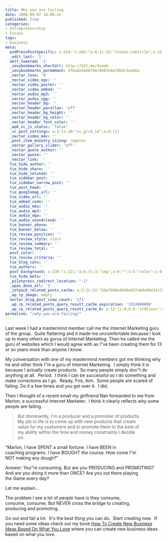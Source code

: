 ```yaml
---
title: Why you are failing
date: 2008-09-07 18:00:43
published: true
categories:
- Entrepreneurship
- Essays
tags:
- business
meta:
  podPressPostSpecific: s:254:"s:245:"a:6:{s:15:"itunes:subtitle";s:15:"##PostExcerpt##";s:14:"itunes:summary";s:15:"##PostExcerpt##";s:15:"itunes:keywords";s:17:"##WordPressCats##";s:13:"itunes:author";s:10:"##Global##";s:15:"itunes:explicit";s:2:"No";s:12:"itunes:block";s:2:"No";}";";
  _edit_last: '1'
  aktt_tweeted: '1'
  _sexybookmarks_shortUrl: http://b2l.me/4seeb
  _sexybookmarks_permaHash: dfbad24a6874ec8607e4a78bdc5ea46a
  _nectar_love: '0'
  _nectar_video_ogv: ''
  _nectar_video_poster: ''
  _nectar_video_embed: ''
  _nectar_audio_mp3: ''
  _nectar_audio_ogg: ''
  _nectar_header_bg: ''
  _nectar_header_parallax: 'off'
  _nectar_header_bg_height: ''
  _nectar_header_bg_color: ''
  _nectar_header_font_color: ''
  _wpb_vc_js_status: 'false'
  _vc_post_settings: a:1:{s:10:"vc_grid_id";a:0:{}}
  _nectar_video_m4v: ''
  _post_item_masonry_sizing: regular
  _nectar_gallery_slider: 'off'
  _nectar_quote_author: ''
  _nectar_quote: ''
  _nectar_link: ''
  tie_hide_author: ''
  tie_hide_share: ''
  tie_hide_related: ''
  tie_sidebar_post: ''
  tie_sidebar_narrow_post: ''
  tie_post_head: ''
  tie_googlemap_url: ''
  tie_video_url: ''
  tie_embed_code: ''
  tie_audio_m4a: ''
  tie_audio_mp3: ''
  tie_audio_oga: ''
  tie_audio_soundcloud: ''
  tie_banner_above: ''
  tie_banner_below: ''
  tie_review_position: ''
  tie_review_style: stars
  tie_review_summary: ''
  tie_review_total: ''
  post_color: ''
  tie_review_criteria: ''
  tie_blog_cats: ''
  tie_authors: ''
  post_background: s:130:"s:121:"a:6:{s:3:"img";s:0:"";s:5:"color";s:0:"";s:6:"repeat";s:0:"";s:10:"attachment";s:0:"";s:3:"hor";s:0:"";s:3:"ver";s:0:"";}";";
  tie_hide_meta: ''
  _pilotpress_redirect_location: "-1"
  _wpas_done_all: '1'
  _jetpack_related_posts_cache: a:2:{s:32:"bbe7098ed8d9ab37a9da9643a1336b2b";a:2:{s:7:"expires";i:1502366592;s:7:"payload";a:3:{i:0;a:1:{s:2:"id";i:2051;}i:1;a:1:{s:2:"id";i:1267;}i:2;a:1:{s:2:"id";i:412;}}}s:32:"8f6677c9d6b0f903e98ad32ec61f8deb";a:2:{s:7:"expires";i:1502366797;s:7:"payload";a:3:{i:0;a:1:{s:2:"id";i:1267;}i:1;a:1:{s:2:"id";i:968;}i:2;a:1:{s:2:"id";i:4873;}}}}
  _wp_rp_image: empty
  nectar_blog_post_view_count: '171'
  _wp_rp_related_posts_query_result_cache_expiration: '1524960698'
  _wp_rp_related_posts_query_result_cache_6: a:12:{i:0;O:8:"stdClass":2:{s:7:"post_id";s:3:"713";s:5:"score";s:17:"82.36699391748637";}i:1;O:8:"stdClass":2:{s:7:"post_id";s:4:"1513";s:5:"score";s:17:"56.05197570010886";}i:2;O:8:"stdClass":2:{s:7:"post_id";s:4:"1297";s:5:"score";s:17:"54.97614372027789";}i:3;O:8:"stdClass":2:{s:7:"post_id";s:4:"1229";s:5:"score";s:16:"50.9870653537335";}i:4;O:8:"stdClass":2:{s:7:"post_id";s:3:"710";s:5:"score";s:17:"48.30127891294834";}i:5;O:8:"stdClass":2:{s:7:"post_id";s:4:"1321";s:5:"score";s:17:"47.52807919293889";}i:6;O:8:"stdClass":2:{s:7:"post_id";s:4:"1192";s:5:"score";s:17:"47.52807919293889";}i:7;O:8:"stdClass":2:{s:7:"post_id";s:4:"4550";s:5:"score";s:17:"46.59087283298932";}i:8;O:8:"stdClass":2:{s:7:"post_id";s:3:"664";s:5:"score";s:16:"46.3617866221862";}i:9;O:8:"stdClass":2:{s:7:"post_id";s:3:"706";s:5:"score";s:17:"44.53661434362221";}i:10;O:8:"stdClass":2:{s:7:"post_id";s:3:"421";s:5:"score";s:18:"43.050622060881444";}i:11;O:8:"stdClass":2:{s:7:"post_id";s:3:"228";s:5:"score";s:18:"43.050622060881444";}}
permalink: "/why-you-are-failing/"
---
```

Last week I had a mastermind member call me the Internet Marketing guru of the group.  Quite flattering and it made me uncomfortable because I look up to many others as gurus of Internet Marketing. Then he called me the guru of websites which I would agree with as I"ve been creating them for 13 or so years more than anyone I know.

My conversation with one of my mastermind members got me thinking why he and other think I"m a guru of Internet Marketing.  I simply think it is because I actually create products.  So many people simply don"t do anything at all.  Period.  I think I can be successful so I do something and make corrections as I go.  Ready, Fire, Aim.  Some people are scared of failing. Do it a few times and you get over it.  I did.

Then I thought of a recent email my girlfriend Nan forwarded to me from Marlon, a successful Internet Marketer.  I think it clearly reflects why some people are failing.
>But dominantly, I'm a producer and a promoter of products.<br />
My job in life is to come up with new products that create<br />
value for my customers and to promote them to the best of<br />
my ability within the time and money constraints I decide<br />
on.

"Marlon, I have SPENT a small fortune. I have BEEN in<br />
coaching programs. I have BOUGHT the course. How come I"m<br />
NOT making any dough?"

Answer: You"re consuming. But are you PRODUCING and PROMOTING?<br />
And are you doing it more than ONCE? Are you out there playing<br />
the Game every day?

Let me explain...

The problem I see a lot of people have is they consume,<br />
consume, consume. But NEVER cross the bridge to creating,<br />
producing and promoting.</blockquote>
<p>Go out and fail a lot.  It's the best thing you can do.  Start creating now.  If you need some ideas check out my book <a href="http://amzn.to/2hLiqXj">How To Create New Business Ideas Based On What You Love</a> where you can create new business ideas based on what you love.
